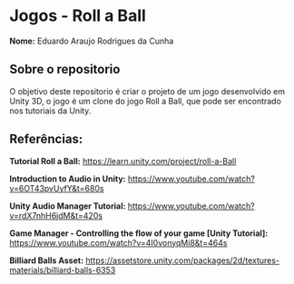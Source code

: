 # Jogos - Roll a Ball

**Nome:** Eduardo Araujo Rodrigues da Cunha

## Sobre o repositorio

O objetivo deste repositorio é criar o projeto de um jogo desenvolvido em Unity 3D, o jogo é um clone do jogo Roll a Ball, que pode ser encontrado nos tutoriais da Unity.

## Referências:

**Tutorial Roll a Ball:** https://learn.unity.com/project/roll-a-Ball

**Introduction to Audio in Unity:** https://www.youtube.com/watch?v=6OT43pvUyfY&t=680s 

**Unity Audio Manager Tutorial:** https://www.youtube.com/watch?v=rdX7nhH6jdM&t=420s

**Game Manager - Controlling the flow of your game [Unity Tutorial]:** https://www.youtube.com/watch?v=4I0vonyqMi8&t=464s 

**Billiard Balls Asset:** https://assetstore.unity.com/packages/2d/textures-materials/billiard-balls-6353 